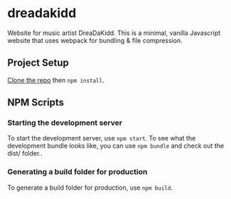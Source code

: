 # dreadakidd
Website for music artist DreaDaKidd. This is a minimal, vanilla Javascript website that uses webpack for bundling & file compression.

## Project Setup

[Clone the repo](https://docs.github.com/en/github/creating-cloning-and-archiving-repositories/cloning-a-repository) then ```npm install```.

## NPM Scripts

### Starting the development server

To start the development server, use ```npm start```. To see what the development bundle looks like, you can use ```npm bundle``` and check out the dist/ folder..

### Generating a build folder for production

To generate a build folder for production, use ```npm build```.
